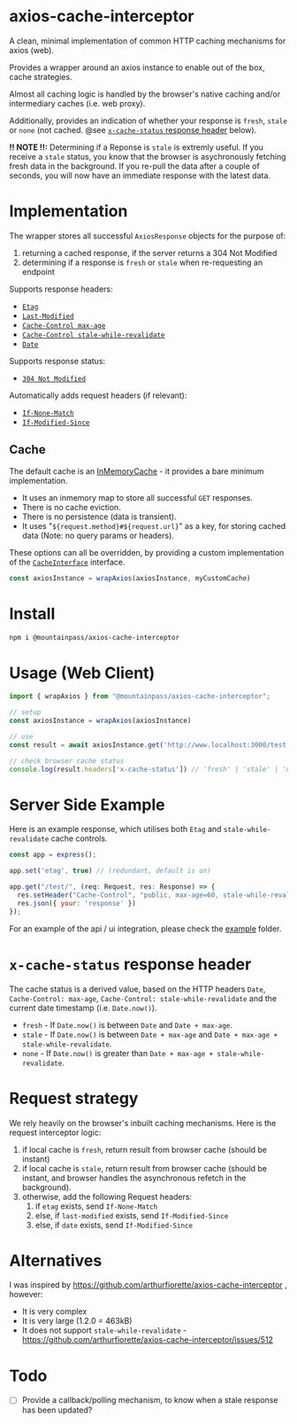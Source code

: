 # axios-cache-interceptor

A clean, minimal implementation of common HTTP caching mechanisms for axios (web).

Provides a wrapper around an axios instance to enable out of the box, cache strategies.

Almost all caching logic is handled by the browser's native caching and/or intermediary caches (i.e. web proxy).

Additionally, provides an indication of whether your response is `fresh`, `stale` or `none` (not cached. @see [`x-cache-status` response header](#x-cache-status-response-header) below).

**!! NOTE !!:** Determining if a Reponse is `stale` is extremly useful. If you receive a `stale` status, you know that the browser is asychronously fetching fresh data in the background. If you re-pull the data after a couple of seconds, you will now have an immediate response with the latest data.

# Implementation

The wrapper stores all successful `AxiosResponse` objects for the purpose of:

1. returning a cached response, if the server returns a 304 Not Modified
2. determining if a response is `fresh` or `stale` when re-requesting an endpoint

Supports response headers:
- [`Etag`](https://datatracker.ietf.org/doc/html/rfc7232#section-2.3)
- [`Last-Modified`](https://datatracker.ietf.org/doc/html/rfc7232#section-2.2)
- [`Cache-Control max-age`](https://datatracker.ietf.org/doc/html/rfc7234#section-5.2.2.8)
- [`Cache-Control stale-while-revalidate`](https://datatracker.ietf.org/doc/html/rfc5861#section-3)
- [`Date`](https://datatracker.ietf.org/doc/html/rfc2616#section-14.18)

Supports response status:
- [`304 Not Modified`](https://datatracker.ietf.org/doc/html/rfc7232#section-4.1)

Automatically adds request headers (if relevant):
- [`If-None-Match`](https://datatracker.ietf.org/doc/html/rfc7232#section-3.2)
- [`If-Modified-Since`](https://datatracker.ietf.org/doc/html/rfc7232#section-3.3)

## Cache

The default cache is an [InMemoryCache](src/InMemoryCache.ts) - it provides a bare minimum implementation.

- It uses an inmemory map to store all successful `GET` responses. 
- There is no cache eviction.
- There is no persistence (data is transient).
- It uses "`${request.method}#${request.url}`" as a key, for storing cached data (Note: no query params or headers).

These options can all be overridden, by providing a custom implementation of the [`CacheInterface`](src/CacheInterface.ts) interface.

```javascript
const axiosInstance = wrapAxios(axiosInstance, myCustomCache)
```

# Install

```sh
npm i @mountainpass/axios-cache-interceptor
```

# Usage (Web Client)

```javascript
import { wrapAxios } from "@mountainpass/axios-cache-interceptor";

// setup
const axiosInstance = wrapAxios(axiosInstance)

// use
const result = await axiosInstance.get('http://www.localhost:3000/test')

// check browser cache status
console.log(result.headers['x-cache-status']) // 'fresh' | 'stale' | 'none'
```

# Server Side Example

Here is an example response, which utilises both `Etag` and `stale-while-revalidate` cache controls.

```javascript
const app = express();

app.set('etag', true) // (redundant, default is on)

app.get("/test/", (req: Request, res: Response) => {
  res.setHeader("Cache-Control", "public, max-age=60, stale-while-revalidate=3600")
  res.json({ your: 'response' })
});
```

For an example of the api / ui integration, please check the [example](example) folder.

# `x-cache-status` response header

The cache status is a derived value, based on the HTTP headers `Date`, `Cache-Control: max-age`, `Cache-Control: stale-while-revalidate` and the current date timestamp (i.e. `Date.now()`).

- `fresh` - If `Date.now()` is between `Date` and `Date + max-age`.
- `stale` - If `Date.now()` is between `Date + max-age` and `Date + max-age + stale-while-revalidate`.
- `none` - If `Date.now()` is greater than `Date + max-age + stale-while-revalidate`.

# Request strategy

We rely heavily on the browser's inbuilt caching mechanisms. Here is the request interceptor logic:

1. if local cache is `fresh`, return result from browser cache (should be instant)
2. if local cache is `stale`, return result from browser cache (should be instant, and browser handles the asynchronous refetch in the background).
3. otherwise, add the following Request headers:
   1. if `etag` exists, send `If-None-Match`
   2. else, if `last-modified` exists, send `If-Modified-Since`
   3. else, if `date` exists, send `If-Modified-Since`


# Alternatives

I was inspired by https://github.com/arthurfiorette/axios-cache-interceptor , however:

- It is very complex
- It is very large (1.2.0 = 463kB)
- It does not support `stale-while-revalidate` - https://github.com/arthurfiorette/axios-cache-interceptor/issues/512

# Todo

- [ ] Provide a callback/polling mechanism, to know when a stale response has been updated?

